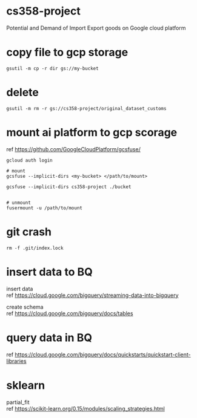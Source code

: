# cs358-project

Potential and Demand of Import Export goods on Google cloud platform

# copy file to gcp storage
```
gsutil -m cp -r dir gs://my-bucket
```
# delete 
```
gsutil -m rm -r gs://cs358-project/original_dataset_customs
```

# mount ai platform to gcp scorage
ref https://github.com/GoogleCloudPlatform/gcsfuse/

```
gcloud auth login

# mount
gcsfuse --implicit-dirs <my-bucket> </path/to/mount>

gcsfuse --implicit-dirs cs358-project ./bucket


# unmount
fusermount -u /path/to/mount
```

# git crash
```
rm -f .git/index.lock
```

# insert data to BQ

insert data<br>
ref https://cloud.google.com/bigquery/streaming-data-into-bigquery

create schema<br>
ref https://cloud.google.com/bigquery/docs/tables

# query data in BQ
ref https://cloud.google.com/bigquery/docs/quickstarts/quickstart-client-libraries

# sklearn
partial_fit<br>
ref https://scikit-learn.org/0.15/modules/scaling_strategies.html